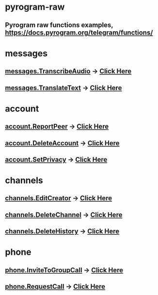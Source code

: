 # pyrogram-raw
## Pyrogram raw functions examples, https://docs.pyrogram.org/telegram/functions/

# messages
## [messages.TranscribeAudio](https://docs.pyrogram.org/telegram/functions/messages/transcribe-audio) -> [Click Here](https://github.com/x72x/pyrogram-raw/blob/main/transcribe-audio.py)
## [messages.TranslateText](https://docs.pyrogram.org/telegram/functions/messages/translate-text) -> [Click Here](https://github.com/x72x/pyrogram-raw/blob/main/translate-text.py)


# account
## [account.ReportPeer](https://docs.pyrogram.org/telegram/functions/account/report-peer) -> [Click Here](https://github.com/x72x/pyrogram-raw/blob/main/report-peer.py)
## [account.DeleteAccount](https://docs.pyrogram.org/telegram/functions/account/delete-account) -> [Click Here](https://github.com/x72x/pyrogram-raw/blob/main/delete-account.py)
## [account.SetPrivacy](https://docs.pyrogram.org/telegram/functions/account/set-privacy) -> [Click Here](https://github.com/x72x/pyrogram-raw/blob/main/set-privacy.py)


# channels
## [channels.EditCreator](https://docs.pyrogram.org/telegram/functions/channels/edit-creator) -> [Click Here](https://github.com/x72x/pyrogram-raw/blob/main/transfer-ownership.py)
## [channels.DeleteChannel](https://docs.pyrogram.org/telegram/functions/channels/delete-channel) -> [Click Here](https://github.com/x72x/pyrogram-raw/blob/main/delete-channel.py)
## [channels.DeleteHistory](https://docs.pyrogram.org/telegram/functions/channels/delete-history) -> [Click Here](https://github.com/x72x/pyrogram-raw/blob/main/delete-history.py)

# phone
## [phone.InviteToGroupCall](https://docs.pyrogram.org/telegram/functions/phone/invite-to-group-call) -> [Click Here](https://github.com/x72x/pyrogram-raw/blob/main/invite_to_group_call.py)
## [phone.RequestCall](https://docs.pyrogram.org/telegram/functions/phone/request-call) -> [Click Here](https://github.com/x72x/pyrogram-raw/blob/main/request-call.py)


